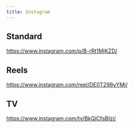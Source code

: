 ```yaml
---
title: Instagram
---
```


## Standard

https://www.instagram.com/p/B-rRt1MjKZD/

## Reels

https://www.instagram.com/reel/DE0T298yYMj/

## TV

https://www.instagram.com/tv/BkQjCfsBIzi/
